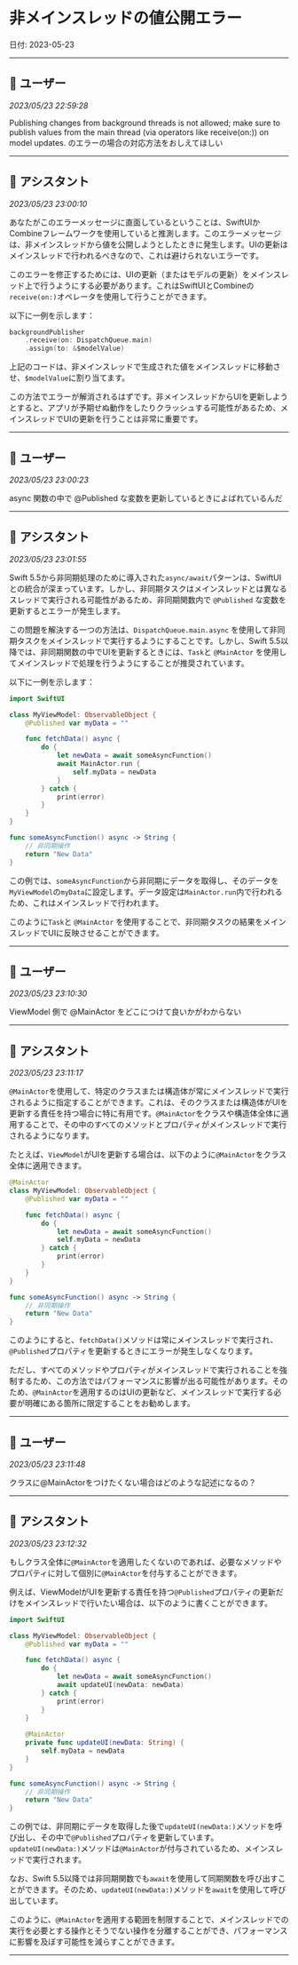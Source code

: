 # 非メインスレッドの値公開エラー

日付: 2023-05-23

---

## 👤 ユーザー
*2023/05/23 22:59:28*

Publishing changes from background threads is not allowed; make sure to publish values from the main thread (via operators like receive(on:)) on model updates. のエラーの場合の対応方法をおしえてほしい

---

## 🤖 アシスタント
*2023/05/23 23:00:10*

あなたがこのエラーメッセージに直面しているということは、SwiftUIかCombineフレームワークを使用していると推測します。このエラーメッセージは、非メインスレッドから値を公開しようとしたときに発生します。UIの更新はメインスレッドで行われるべきなので、これは避けられないエラーです。

このエラーを修正するためには、UIの更新（またはモデルの更新）をメインスレッド上で行うようにする必要があります。これはSwiftUIとCombineの `receive(on:)`オペレータを使用して行うことができます。

以下に一例を示します：

```swift
backgroundPublisher
    .receive(on: DispatchQueue.main)
    .assign(to: &$modelValue)
```

上記のコードは、非メインスレッドで生成された値をメインスレッドに移動させ、`$modelValue`に割り当てます。

この方法でエラーが解消されるはずです。非メインスレッドからUIを更新しようとすると、アプリが予期せぬ動作をしたりクラッシュする可能性があるため、メインスレッドでUIの更新を行うことは非常に重要です。

---

## 👤 ユーザー
*2023/05/23 23:00:23*

async 関数の中で @Published な変数を更新しているときによばれているんだ

---

## 🤖 アシスタント
*2023/05/23 23:01:55*

Swift 5.5から非同期処理のために導入された`async/await`パターンは、SwiftUIとの統合が深まっています。しかし、非同期タスクはメインスレッドとは異なるスレッドで実行される可能性があるため、非同期関数内で `@Published` な変数を更新するとエラーが発生します。

この問題を解決する一つの方法は、`DispatchQueue.main.async` を使用して非同期タスクをメインスレッドで実行するようにすることです。しかし、Swift 5.5以降では、非同期関数の中でUIを更新するときには、`Task`と `@MainActor` を使用してメインスレッドで処理を行うようにすることが推奨されています。

以下に一例を示します：

```swift
import SwiftUI

class MyViewModel: ObservableObject {
    @Published var myData = ""

    func fetchData() async {
        do {
            let newData = await someAsyncFunction()
            await MainActor.run {
                self.myData = newData
            }
        } catch {
            print(error)
        }
    }
}

func someAsyncFunction() async -> String {
    // 非同期操作
    return "New Data"
}
```

この例では、`someAsyncFunction`から非同期にデータを取得し、そのデータを`MyViewModel`の`myData`に設定します。データ設定は`MainActor.run`内で行われるため、これはメインスレッドで行われます。

このように`Task`と `@MainActor` を使用することで、非同期タスクの結果をメインスレッドでUIに反映させることができます。

---

## 👤 ユーザー
*2023/05/23 23:10:30*

ViewModel 側で @MainActor をどこにつけて良いかがわからない

---

## 🤖 アシスタント
*2023/05/23 23:11:17*

`@MainActor`を使用して、特定のクラスまたは構造体が常にメインスレッドで実行されるように指定することができます。これは、そのクラスまたは構造体がUIを更新する責任を持つ場合に特に有用です。`@MainActor`をクラスや構造体全体に適用することで、その中のすべてのメソッドとプロパティがメインスレッドで実行されるようになります。

たとえば、`ViewModel`がUIを更新する場合は、以下のように`@MainActor`をクラス全体に適用できます。

```swift
@MainActor
class MyViewModel: ObservableObject {
    @Published var myData = ""

    func fetchData() async {
        do {
            let newData = await someAsyncFunction()
            self.myData = newData
        } catch {
            print(error)
        }
    }
}

func someAsyncFunction() async -> String {
    // 非同期操作
    return "New Data"
}
```

このようにすると、`fetchData()`メソッドは常にメインスレッドで実行され、`@Published`プロパティを更新するときにエラーが発生しなくなります。

ただし、すべてのメソッドやプロパティがメインスレッドで実行されることを強制するため、この方法ではパフォーマンスに影響が出る可能性があります。そのため、`@MainActor`を適用するのはUIの更新など、メインスレッドで実行する必要が明確にある箇所に限定することをお勧めします。

---

## 👤 ユーザー
*2023/05/23 23:11:48*

クラスに@MainActorをつけたくない場合はどのような記述になるの？

---

## 🤖 アシスタント
*2023/05/23 23:12:32*

もしクラス全体に`@MainActor`を適用したくないのであれば、必要なメソッドやプロパティに対して個別に`@MainActor`を付与することができます。

例えば、ViewModelがUIを更新する責任を持つ`@Published`プロパティの更新だけをメインスレッドで行いたい場合は、以下のように書くことができます。

```swift
import SwiftUI

class MyViewModel: ObservableObject {
    @Published var myData = ""

    func fetchData() async {
        do {
            let newData = await someAsyncFunction()
            await updateUI(newData: newData)
        } catch {
            print(error)
        }
    }
    
    @MainActor
    private func updateUI(newData: String) {
        self.myData = newData
    }
}

func someAsyncFunction() async -> String {
    // 非同期操作
    return "New Data"
}
```

この例では、非同期にデータを取得した後で`updateUI(newData:)`メソッドを呼び出し、その中で`@Published`プロパティを更新しています。`updateUI(newData:)`メソッドは`@MainActor`が付与されているため、メインスレッドで実行されます。

なお、Swift 5.5以降では非同期関数でも`await`を使用して同期関数を呼び出すことができます。そのため、`updateUI(newData:)`メソッドを`await`を使用して呼び出しています。

このように、`@MainActor`を適用する範囲を制限することで、メインスレッドでの実行を必要とする操作とそうでない操作を分離することができ、パフォーマンスに影響を及ぼす可能性を減らすことができます。

---
